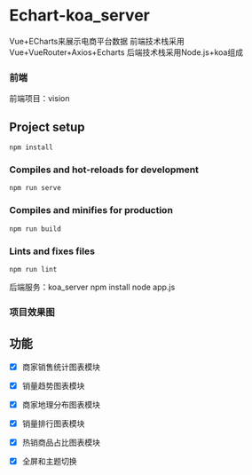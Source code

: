 # Echart-koa_server
Vue+ECharts来展示电商平台数据
前端技术栈采用Vue+VueRouter+Axios+Echarts
后端技术栈采用Node.js+koa组成
### 前端
前端项目：vision
## Project setup
```
npm install
```

### Compiles and hot-reloads for development
```
npm run serve
```

### Compiles and minifies for production
```
npm run build
```

### Lints and fixes files
```
npm run lint
```

后端服务：koa_server
npm install
node app.js
### 项目效果图

## 功能
- [x] 商家销售统计图表模块
- [x] 销量趋势图表模块
- [x] 商家地理分布图表模块
- [x] 销量排行图表模块
- [x] 热销商品占比图表模块
- [x] 全屏和主题切换




